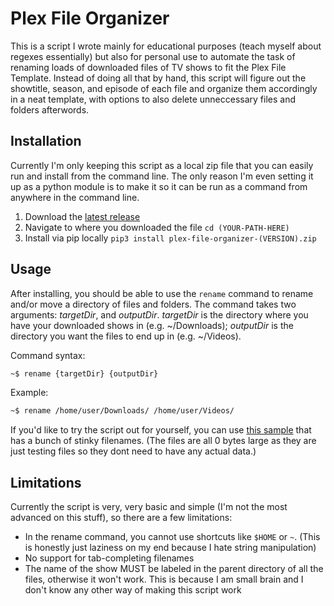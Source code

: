 # Plex File Organizer

This is a script I wrote mainly for educational purposes (teach myself about regexes essentially) but also for personal use to automate the task of renaming loads of downloaded files of TV shows to fit the Plex File Template. Instead of doing all that by hand, this script will figure out the showtitle, season, and episode of each file and organize them accordingly in a neat template, with options to also delete unneccessary files and folders afterwords.

## Installation

Currently I'm only keeping this script as a local zip file that you can easily run and install from the command line. The only reason I'm even setting it up as a python module is to make it so it can be run as a command from anywhere in the command line.

1. Download the [latest release]("https://github.com/MilkyIQ/plex-file-organizer/releases")
2. Navigate to where you downloaded the file `cd (YOUR-PATH-HERE)`
3. Install via pip locally `pip3 install plex-file-organizer-(VERSION).zip`

## Usage

After installing, you should be able to use the `rename` command to rename and/or move a directory of files and folders. The command takes two arguments: *targetDir*, and *outputDir*. *targetDir* is the directory where you have your downloaded shows in (e.g. ~/Downloads); *outputDir* is the directory you want the files to end up in (e.g. ~/Videos).

Command syntax: 

```bash
~$ rename {targetDir} {outputDir}
``` 

Example:

```bash
~$ rename /home/user/Downloads/ /home/user/Videos/
```

If you'd like to try the script out for yourself, you can use [this sample](https://github.com/MilkyIQ/plex-file-organizer/files/9391462/TV.zip) that has a bunch of stinky filenames. (The files are all 0 bytes large as they are just testing files so they dont need to have any actual data.)

## Limitations

Currently the script is very, very basic and simple (I'm not the most advanced on this stuff), so there are a few limitations:

- In the rename command, you cannot use shortcuts like `$HOME` or `~`. (This is honestly just laziness on my end because I hate string manipulation)
- No support for tab-completing filenames
- The name of the show MUST be labeled in the parent directory of all the files, otherwise it won't work. This is because I am small brain and I don't know any other way of making this script work
